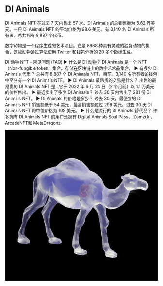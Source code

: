 # DI Animals

DI Animals NFT 在过去 7 天内售出 57 次。DI Animals 的总销售额为 5.62 万美元。一只 DI Animals NFT 的平均价格为 98.6 美元。有 3,140 名 DI Animals 所有者，总共拥有 8,887 个代币。

数字动物是一个程序生成的艺术项目。它是 8888 种具有灵魂的独特动物的集合，这些动物通过算法使用 Twitter 和钱包分析的 20 多个指标生成。

DI 动物 NFT - 常见问题 (FAQ)
▶ 什么是 DI 动物？
DI Animals 是一个 NFT（Non-fungible token）集合。存储在区块链上的数字艺术品集合。
▶ 有多少 DI Animals 代币？
总共有 8,887 个 DI Animals NFT。目前，3,140 名所有者的钱包中至少有一个 DI Animals NTF。
▶ DI Animals 最昂贵的交易是什么？
出售的最昂贵的 DI Animals NFT 是 . 它于 2022 年 6 月 24 日（2 个月前）以 1.1 万美元的价格售出。
▶ 最近卖出了多少 DI Animals？
过去 30 天内售出了 281 份 DI Animals NFT。
▶ DI Animals 的价格是多少？
过去 30 天，最便宜的 DI Animals NFT 销售额低于 54 美元，最高销售额超过 298 美元。过去 30 天 DI Animals NFT 的中位价格为 108 美元。
▶ 什么是流行的 DI Animals 替代品？
许多拥有 DI Animals NFT 的用户还拥有 Digital Animals Soul Pass、 Zomzuki、 ArcadeNFT和 MetaDragonz。

![NFT](微信截图_20220902165552.png)
